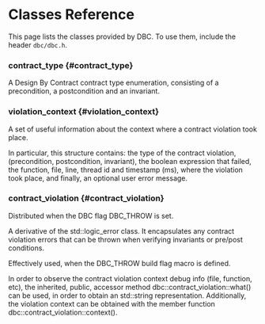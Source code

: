 # Classes Reference

This page lists the classes provided by DBC. To use them, include the header 
`dbc/dbc.h`.

### contract_type {#contract_type}

A Design By Contract contract type enumeration, consisting of a precondition,
a postcondition and an invariant.


### violation_context {#violation_context}

A set of useful information about the context where a contract violation took 
place. 

In particular, this structure contains: the type of the contract violation,
(precondition, postcondition, invariant), the boolean expression that failed,
the function, file, line, thread id and timestamp (ms), where the violation took
place, and finally, an optional user error message.


### contract_violation {#contract_violation}

Distributed when the DBC flag DBC_THROW is set.

A derivative of the std::logic_error class. It encapsulates any contract 
violation errors that can be thrown when verifying invariants or pre/post 
conditions. 

Effectively used, when the DBC_THROW build flag macro is defined. 

In order to observe the contract violation context debug info 
(file, function, etc), the inherited, public, accessor method
dbc::contract_violation::what() can be used, in order to obtain an std::string
representation. Additionally, the violation context can be obtained with the 
member function dbc::contract_violation::context().